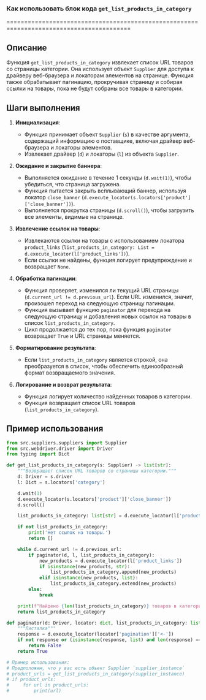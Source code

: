 ### Как использовать блок кода `get_list_products_in_category`
=========================================================================================

Описание
-------------------------
Функция `get_list_products_in_category` извлекает список URL товаров со страницы категории. Она использует объект `Supplier` для доступа к драйверу веб-браузера и локаторам элементов на странице. Функция также обрабатывает пагинацию, прокручивая страницу и собирая ссылки на товары, пока не будут собраны все товары в категории.

Шаги выполнения
-------------------------
1. **Инициализация**:
   - Функция принимает объект `Supplier` (`s`) в качестве аргумента, содержащий информацию о поставщике, включая драйвер веб-браузера и локаторы элементов.
   - Извлекает драйвер (`d`) и локаторы (`l`) из объекта `Supplier`.

2. **Ожидание и закрытие баннера**:
   - Выполняется ожидание в течение 1 секунды (`d.wait(1)`), чтобы убедиться, что страница загружена.
   - Функция пытается закрыть всплывающий баннер, используя локатор `close_banner` (`d.execute_locator(s.locators['product']['close_banner'])`).
   - Выполняется прокрутка страницы (`d.scroll()`), чтобы загрузить все элементы, видимые на странице.

3. **Извлечение ссылок на товары**:
   - Извлекаются ссылки на товары с использованием локатора `product_links` (`list_products_in_category: List = d.execute_locator(l['product_links'])`).
   - Если ссылки не найдены, функция логирует предупреждение и возвращает `None`.

4. **Обработка пагинации**:
   - Функция проверяет, изменился ли текущий URL страницы (`d.current_url != d.previous_url`). Если URL изменился, значит, произошел переход на следующую страницу пагинации.
   - Функция вызывает функцию `paginator` для перехода на следующую страницу и добавления новых ссылок на товары в список `list_products_in_category`.
   - Цикл продолжается до тех пор, пока функция `paginator` возвращает `True` и URL страницы меняется.

5. **Форматирование результата**:
   - Если `list_products_in_category` является строкой, она преобразуется в список, чтобы обеспечить единообразный формат возвращаемого значения.

6. **Логирование и возврат результата**:
   - Функция логирует количество найденных товаров в категории.
   - Функция возвращает список URL товаров (`list_products_in_category`).

Пример использования
-------------------------

```python
from src.suppliers.suppliers import Supplier
from src.webdriver.driver import Driver
from typing import Dict

def get_list_products_in_category(s: Supplier) -> list[str]:
    """Возвращает список URL товаров со страницы категории."""
    d: Driver = s.driver
    l: Dict = s.locators['category']

    d.wait(1)
    d.execute_locator(s.locators['product']['close_banner'])
    d.scroll()

    list_products_in_category: list[str] = d.execute_locator(l['product_links'])

    if not list_products_in_category:
        print('Нет ссылок на товары.')
        return []

    while d.current_url != d.previous_url:
        if paginator(d, l, list_products_in_category):
            new_products = d.execute_locator(l['product_links'])
            if isinstance(new_products, str):
                list_products_in_category.append(new_products)
            elif isinstance(new_products, list):
                list_products_in_category.extend(new_products)
        else:
            break

    print(f"Найдено {len(list_products_in_category)} товаров в категории.")
    return list_products_in_category

def paginator(d: Driver, locator: dict, list_products_in_category: list) -> bool:
    """Листалка"""
    response = d.execute_locator(locator['pagination']['<-'])
    if not response or (isinstance(response, list) and len(response) == 0):
        return False
    return True

# Пример использования:
# Предположим, что у вас есть объект Supplier `supplier_instance`
# product_urls = get_list_products_in_category(supplier_instance)
# if product_urls:
#     for url in product_urls:
#         print(url)